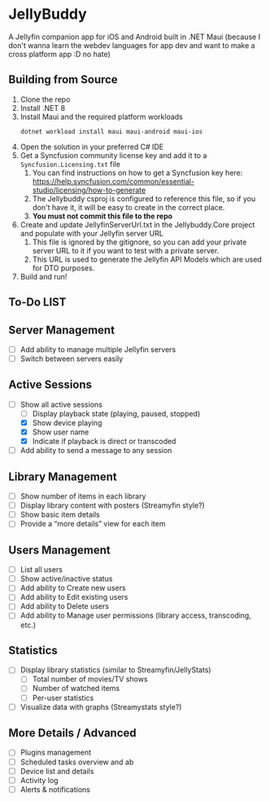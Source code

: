 # JellyBuddy
A Jellyfin companion app for iOS and Android built in .NET Maui (because I don't wanna learn the webdev languages for app dev and want to make a cross platform app :D no hate)

## Building from Source
1. Clone the repo
2. Install .NET 8
3. Install Maui and the required platform workloads
    ```
    dotnet workload install maui maui-android maui-ios
    ```
4. Open the solution in your preferred C# IDE
5. Get a Syncfusion community license key and add it to a `Syncfusion.Licensing.txt` file
   1. You can find instructions on how to get a Syncfusion key here: https://help.syncfusion.com/common/essential-studio/licensing/how-to-generate
   2. The Jellybuddy csproj is configured to reference this file, so if you don't have it, it will be easy to create in the correct place.
   3. **You must not commit this file to the repo**
6. Create and update JellyfinServerUrl.txt in the Jellybuddy.Core project and populate with your Jellyfin server URL
   1. This file is ignored by the gitignore, so you can add your private server URL to it if you want to test with a private server.
   2. This URL is used to generate the Jellyfin API Models which are used for DTO purposes.
7. Build and run!



## To-Do LIST

## Server Management
- [ ] Add ability to manage multiple Jellyfin servers
- [ ] Switch between servers easily

## Active Sessions
- [ ] Show all active sessions
  - [ ] Display playback state (playing, paused, stopped)
  - [x] Show device playing
  - [x] Show user name
  - [x] Indicate if playback is direct or transcoded
- [ ] Add ability to send a message to any session

## Library Management
- [ ] Show number of items in each library
- [ ] Display library content with posters (Streamyfin style?)
- [ ] Show basic item details
- [ ] Provide a “more details” view for each item

## Users Management
- [ ] List all users
- [ ] Show active/inactive status
- [ ] Add ability to Create new users
- [ ] Add ability to Edit existing users
- [ ] Add ability to Delete users
- [ ] Add ability to Manage user permissions (library access, transcoding, etc.)

## Statistics
- [ ] Display library statistics (similar to Streamyfin/JellyStats)
  - [ ] Total number of movies/TV shows
  - [ ] Number of watched items
  - [ ] Per-user statistics
- [ ] Visualize data with graphs (Streamystats style?)

## More Details / Advanced
- [ ] Plugins management
- [ ] Scheduled tasks overview and ab
- [ ] Device list and details
- [ ] Activity log
- [ ] Alerts & notifications
